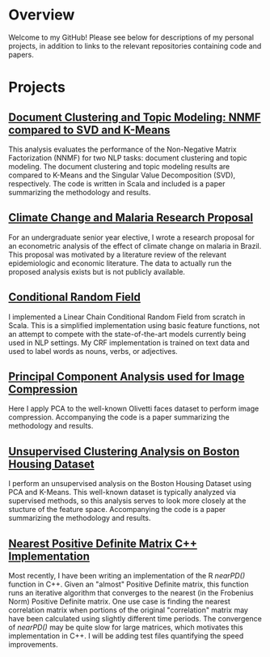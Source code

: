 # Overview
Welcome to my GitHub! Please see below for descriptions of my personal projects, in addition to links to the relevant repositories containing code and papers. 

# Projects

## [Document Clustering and Topic Modeling: NNMF compared to SVD and K-Means](https://github.com/arob5/document-clustering-and-topic-modeling-paper.git)
This analysis evaluates the performance of the Non-Negative Matrix Factorization (NNMF) for two NLP tasks: document clustering and topic modeling. The document clustering and topic modeling results are compared to K-Means and the Singular Value Decomposition (SVD), respectively. The code is written in Scala and included is a paper summarizing the methodology and results.  

## [Climate Change and Malaria Research Proposal](https://github.com/arob5/climate-change-and-malaria-research-proposal.git)
For an undergraduate senior year elective, I wrote a research proposal for an econometric analysis of the effect of climate change on malaria in Brazil. This proposal was motivated by a literature review of the relevant epidemiologic and economic literature. The data to actually run the proposed analysis exists but is not publicly available.

## [Conditional Random Field](https://github.com/arob5/conditional-random-field.git)  
I implemented a Linear Chain Conditional Random Field from scratch in Scala. This is a simplified implementation using basic feature functions, not an attempt to compete with the state-of-the-art models currently being used in NLP settings. My CRF implementation is trained on text data and used to label words as nouns, verbs, or adjectives. 

## [Principal Component Analysis used for Image Compression](https://github.com/arob5/PCA-Image-Compression.git)
Here I apply PCA to the well-known Olivetti faces dataset to perform image compression. Accompanying the code is a paper summarizing the methodology and results. 

## [Unsupervised Clustering Analysis on Boston Housing Dataset](https://github.com/arob5/boston-housing-data-clustering-analysis.git)
I perform an unsupervised analysis on the Boston Housing Dataset using PCA and K-Means. This well-known dataset is typically analyzed via supervised methods, so this analysis serves to look more closely at the stucture of the feature space. Accompanying the code is a paper summarizing the methodology and results.

## [Nearest Positive Definite Matrix C++ Implementation](https://github.com/arob5/nearest-pd-matrix-rcpp.git)
Most recently, I have been writing an implementation of the R *nearPD()* function in C++. Given an "almost" Positive Definite matrix, this function runs an iterative algorithm that converges to the nearest (in the Frobenius Norm) Positive Definite matrix. One use case is finding the nearest correlation matrix when portions of the original "correlation" matrix may have been calculated using slightly different time periods. The convergence of *nearPD()* may be quite slow for large matrices, which motivates this implementation in C++. I will be adding test files quantifying the speed improvements. 

<!--
**arob5/arob5** is a ✨ _special_ ✨ repository because its `README.md` (this file) appears on your GitHub profile.

Here are some ideas to get you started:

- 🔭 I’m currently working on ...
- 🌱 I’m currently learning ...
- 👯 I’m looking to collaborate on ...
- 🤔 I’m looking for help with ...
- 💬 Ask me about ...
- 📫 How to reach me: ...
- 😄 Pronouns: ...
- ⚡ Fun fact: ...
-->
